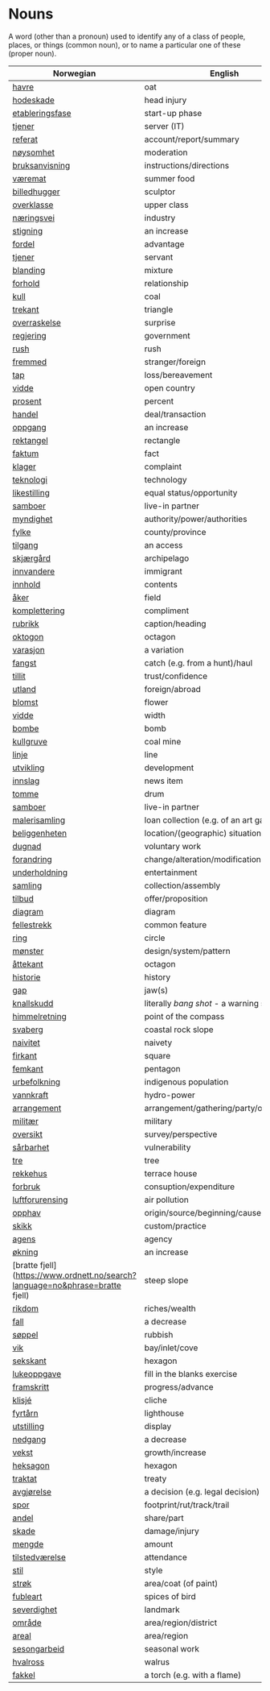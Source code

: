 # Nouns

A word (other than a pronoun) used to identify any of a class of people, places, or things (common noun), or to name a particular one of these (proper noun).

| Norwegian | English | Gender |
| --- | --- | --- |
| [havre](https://www.ordnett.no/search?language=no&phrase=havre) | oat | m |
| [hodeskade](https://www.ordnett.no/search?language=no&phrase=hodeskade) | head injury | m |
| [etableringsfase](https://www.ordnett.no/search?language=no&phrase=etableringsfase) | start-up phase | m |
| [tjener](https://www.ordnett.no/search?language=no&phrase=tjener) | server (IT) | m |
| [referat](https://www.ordnett.no/search?language=no&phrase=referat) | account/report/summary | i |
| [nøysomhet](https://www.ordnett.no/search?language=no&phrase=nøysomhet) | moderation | m |
| [bruksanvisning](https://www.ordnett.no/search?language=no&phrase=bruksanvisning) | instructions/directions | m |
| [væremat](https://www.ordnett.no/search?language=no&phrase=væremat) | summer food | m |
| [billedhugger](https://www.ordnett.no/search?language=no&phrase=billedhugger) | sculptor | m |
| [overklasse](https://www.ordnett.no/search?language=no&phrase=overklasse) | upper class | m |
| [næringsvei](https://www.ordnett.no/search?language=no&phrase=næringsvei) | industry | m |
| [stigning](https://www.ordnett.no/search?language=no&phrase=stigning) | an increase | m |
| [fordel](https://www.ordnett.no/search?language=no&phrase=fordel) | advantage | m |
| [tjener](https://www.ordnett.no/search?language=no&phrase=tjener) | servant | m |
| [blanding](https://www.ordnett.no/search?language=no&phrase=blanding) | mixture | m |
| [forhold](https://www.ordnett.no/search?language=no&phrase=forhold) | relationship | i |
| [kull](https://www.ordnett.no/search?language=no&phrase=kull) | coal | i |
| [trekant](https://www.ordnett.no/search?language=no&phrase=trekant) | triangle | m |
| [overraskelse](https://www.ordnett.no/search?language=no&phrase=overraskelse) | surprise | m |
| [regjering](https://www.ordnett.no/search?language=no&phrase=regjering) | government | m |
| [rush](https://www.ordnett.no/search?language=no&phrase=rush) | rush | i |
| [fremmed](https://www.ordnett.no/search?language=no&phrase=fremmed) | stranger/foreign | m |
| [tap](https://www.ordnett.no/search?language=no&phrase=tap) | loss/bereavement | i |
| [vidde](https://www.ordnett.no/search?language=no&phrase=vidde) | open country | m |
| [prosent](https://www.ordnett.no/search?language=no&phrase=prosent) | percent | m |
| [handel](https://www.ordnett.no/search?language=no&phrase=handel) | deal/transaction | m |
| [oppgang](https://www.ordnett.no/search?language=no&phrase=oppgang) | an increase | m |
| [rektangel](https://www.ordnett.no/search?language=no&phrase=rektangel) | rectangle | i |
| [faktum](https://www.ordnett.no/search?language=no&phrase=faktum) | fact | i |
| [klager](https://www.ordnett.no/search?language=no&phrase=klager) | complaint | m |
| [teknologi](https://www.ordnett.no/search?language=no&phrase=teknologi) | technology | m |
| [likestilling](https://www.ordnett.no/search?language=no&phrase=likestilling) | equal status/opportunity | m |
| [samboer](https://www.ordnett.no/search?language=no&phrase=samboer) | live-in partner | m |
| [myndighet](https://www.ordnett.no/search?language=no&phrase=myndighet) | authority/power/authorities | m |
| [fylke](https://www.ordnett.no/search?language=no&phrase=fylke) | county/province | i |
| [tilgang](https://www.ordnett.no/search?language=no&phrase=tilgang) | an access | i |
| [skjærgård](https://www.ordnett.no/search?language=no&phrase=skjærgård) | archipelago | m |
| [innvandere](https://www.ordnett.no/search?language=no&phrase=innvandere) | immigrant | m |
| [innhold](https://www.ordnett.no/search?language=no&phrase=innhold) | contents | i |
| [åker](https://www.ordnett.no/search?language=no&phrase=åker) | field | m |
| [komplettering](https://www.ordnett.no/search?language=no&phrase=komplettering) | compliment | m |
| [rubrikk](https://www.ordnett.no/search?language=no&phrase=rubrikk) | caption/heading | m |
| [oktogon](https://www.ordnett.no/search?language=no&phrase=oktogon) | octagon | m |
| [varasjon](https://www.ordnett.no/search?language=no&phrase=varasjon) | a variation | m |
| [fangst](https://www.ordnett.no/search?language=no&phrase=fangst) | catch (e.g. from a hunt)/haul | m |
| [tillit](https://www.ordnett.no/search?language=no&phrase=tillit) | trust/confidence | m |
| [utland](https://www.ordnett.no/search?language=no&phrase=utland) | foreign/abroad | m |
| [blomst](https://www.ordnett.no/search?language=no&phrase=blomst) | flower | m |
| [vidde](https://www.ordnett.no/search?language=no&phrase=vidde) | width | m/f |
| [bombe](https://www.ordnett.no/search?language=no&phrase=bombe) | bomb | m |
| [kullgruve](https://www.ordnett.no/search?language=no&phrase=kullgruve) | coal mine | m |
| [linje](https://www.ordnett.no/search?language=no&phrase=linje) | line | m |
| [utvikling](https://www.ordnett.no/search?language=no&phrase=utvikling) | development | m |
| [innslag](https://www.ordnett.no/search?language=no&phrase=innslag) | news item | i |
| [tomme](https://www.ordnett.no/search?language=no&phrase=tomme) | drum | m |
| [samboer](https://www.ordnett.no/search?language=no&phrase=samboer) | live-in partner | m |
| [malerisamling](https://www.ordnett.no/search?language=no&phrase=malerisamling) | loan collection (e.g. of an art gallery) | m |
| [beliggenheten](https://www.ordnett.no/search?language=no&phrase=beliggenheten) | location/(geographic) situation | m/f |
| [dugnad](https://www.ordnett.no/search?language=no&phrase=dugnad) | voluntary work | m |
| [forandring](https://www.ordnett.no/search?language=no&phrase=forandring) | change/alteration/modification | m |
| [underholdning](https://www.ordnett.no/search?language=no&phrase=underholdning) | entertainment | m |
| [samling](https://www.ordnett.no/search?language=no&phrase=samling) | collection/assembly | m |
| [tilbud](https://www.ordnett.no/search?language=no&phrase=tilbud) | offer/proposition | i |
| [diagram](https://www.ordnett.no/search?language=no&phrase=diagram) | diagram | i |
| [fellestrekk](https://www.ordnett.no/search?language=no&phrase=fellestrekk) | common feature | i |
| [ring](https://www.ordnett.no/search?language=no&phrase=ring) | circle | m |
| [mønster](https://www.ordnett.no/search?language=no&phrase=mønster) | design/system/pattern | i |
| [åttekant](https://www.ordnett.no/search?language=no&phrase=åttekant) | octagon | m |
| [historie](https://www.ordnett.no/search?language=no&phrase=historie) | history | m/f |
| [gap](https://www.ordnett.no/search?language=no&phrase=gap) | jaw(s) | m |
| [knallskudd](https://www.ordnett.no/search?language=no&phrase=knallskudd) | literally _bang shot_ - a warning shot gun | i |
| [himmelretning](https://www.ordnett.no/search?language=no&phrase=himmelretning) | point of the compass | m |
| [svaberg](https://www.ordnett.no/search?language=no&phrase=svaberg) | coastal rock slope | i |
| [naivitet](https://www.ordnett.no/search?language=no&phrase=naivitet) | naivety | m |
| [firkant](https://www.ordnett.no/search?language=no&phrase=firkant) | square | m |
| [femkant](https://www.ordnett.no/search?language=no&phrase=femkant) | pentagon | m |
| [urbefolkning](https://www.ordnett.no/search?language=no&phrase=urbefolkning) | indigenous population | m |
| [vannkraft](https://www.ordnett.no/search?language=no&phrase=vannkraft) | hydro-power | m |
| [arrangement](https://www.ordnett.no/search?language=no&phrase=arrangement) | arrangement/gathering/party/organisation | i |
| [militær](https://www.ordnett.no/search?language=no&phrase=militær) | military | m |
| [oversikt](https://www.ordnett.no/search?language=no&phrase=oversikt) | survey/perspective | m |
| [sårbarhet](https://www.ordnett.no/search?language=no&phrase=sårbarhet) | vulnerability | m |
| [tre](https://www.ordnett.no/search?language=no&phrase=tre) | tree | i |
| [rekkehus](https://www.ordnett.no/search?language=no&phrase=rekkehus) | terrace house | i |
| [forbruk](https://www.ordnett.no/search?language=no&phrase=forbruk) | consuption/expenditure | i |
| [luftforurensing](https://www.ordnett.no/search?language=no&phrase=luftforurensing) | air pollution | m |
| [opphav](https://www.ordnett.no/search?language=no&phrase=opphav) | origin/source/beginning/cause | i |
| [skikk](https://www.ordnett.no/search?language=no&phrase=skikk) | custom/practice | m |
| [agens](https://www.ordnett.no/search?language=no&phrase=agens) | agency | m |
| [økning](https://www.ordnett.no/search?language=no&phrase=økning) | an increase | m |
| [bratte fjell](https://www.ordnett.no/search?language=no&phrase=bratte fjell) | steep slope | m |
| [rikdom](https://www.ordnett.no/search?language=no&phrase=rikdom) | riches/wealth | m |
| [fall](https://www.ordnett.no/search?language=no&phrase=fall) | a decrease | i |
| [søppel](https://www.ordnett.no/search?language=no&phrase=søppel) | rubbish | i |
| [vik](https://www.ordnett.no/search?language=no&phrase=vik) | bay/inlet/cove | m |
| [sekskant](https://www.ordnett.no/search?language=no&phrase=sekskant) | hexagon | m |
| [lukeoppgave](https://www.ordnett.no/search?language=no&phrase=lukeoppgave) | fill in the blanks exercise | m |
| [framskritt](https://www.ordnett.no/search?language=no&phrase=framskritt) | progress/advance | i |
| [klisjé](https://www.ordnett.no/search?language=no&phrase=klisjé) | cliche | m |
| [fyrtårn](https://www.ordnett.no/search?language=no&phrase=fyrtårn) | lighthouse | i |
| [utstilling](https://www.ordnett.no/search?language=no&phrase=utstilling) | display | m |
| [nedgang](https://www.ordnett.no/search?language=no&phrase=nedgang) | a decrease | m |
| [vekst](https://www.ordnett.no/search?language=no&phrase=vekst) | growth/increase | m |
| [heksagon](https://www.ordnett.no/search?language=no&phrase=heksagon) | hexagon | m |
| [traktat](https://www.ordnett.no/search?language=no&phrase=traktat) | treaty | m |
| [avgjørelse](https://www.ordnett.no/search?language=no&phrase=avgjørelse) | a decision (e.g. legal decision) | m |
| [spor](https://www.ordnett.no/search?language=no&phrase=spor) | footprint/rut/track/trail | i |
| [andel](https://www.ordnett.no/search?language=no&phrase=andel) | share/part | m |
| [skade](https://www.ordnett.no/search?language=no&phrase=skade) | damage/injury | m |
| [mengde](https://www.ordnett.no/search?language=no&phrase=mengde) | amount | m |
| [tilstedværelse](https://www.ordnett.no/search?language=no&phrase=tilstedværelse) | attendance | i |
| [stil](https://www.ordnett.no/search?language=no&phrase=stil) | style | m |
| [strøk](https://www.ordnett.no/search?language=no&phrase=strøk) | area/coat (of paint) | i |
| [fubleart](https://www.ordnett.no/search?language=no&phrase=fubleart) | spices of bird | m/f |
| [severdighet](https://www.ordnett.no/search?language=no&phrase=severdighet) | landmark | m |
| [område](https://www.ordnett.no/search?language=no&phrase=område) | area/region/district | i |
| [areal](https://www.ordnett.no/search?language=no&phrase=areal) | area/region | i |
| [sesongarbeid](https://www.ordnett.no/search?language=no&phrase=sesongarbeid) | seasonal work | i |
| [hvalross](https://www.ordnett.no/search?language=no&phrase=hvalross) | walrus | m |
| [fakkel](https://www.ordnett.no/search?language=no&phrase=fakkel) | a torch (e.g. with a flame) | m |

